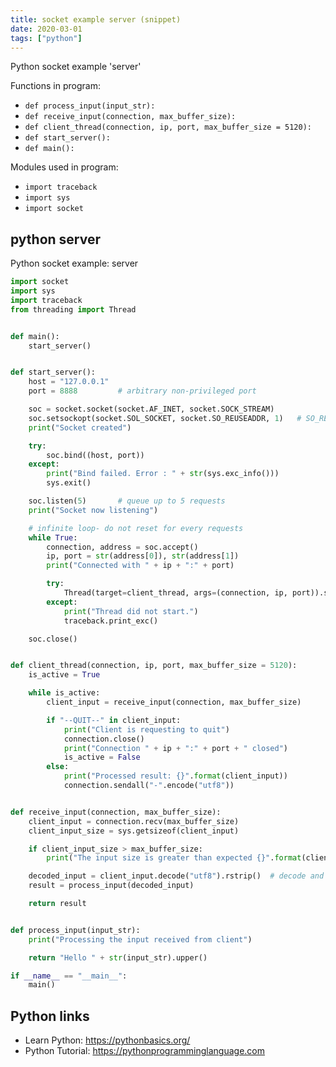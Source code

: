 ```yaml
---
title: socket example server (snippet)
date: 2020-03-01
tags: ["python"]
---
```

Python socket example 'server'

Functions in program: 
* `def process_input(input_str):`
* `def receive_input(connection, max_buffer_size):`
* `def client_thread(connection, ip, port, max_buffer_size = 5120):`
* `def start_server():`
* `def main():`

Modules used in program: 
* `import traceback`
* `import sys`
* `import socket`

## python server

Python socket example: server

```python
import socket
import sys
import traceback
from threading import Thread


def main():
    start_server()


def start_server():
    host = "127.0.0.1"
    port = 8888         # arbitrary non-privileged port

    soc = socket.socket(socket.AF_INET, socket.SOCK_STREAM)
    soc.setsockopt(socket.SOL_SOCKET, socket.SO_REUSEADDR, 1)   # SO_REUSEADDR flag tells the kernel to reuse a local socket in TIME_WAIT state, without waiting for its natural timeout to expire
    print("Socket created")

    try:
        soc.bind((host, port))
    except:
        print("Bind failed. Error : " + str(sys.exc_info()))
        sys.exit()

    soc.listen(5)       # queue up to 5 requests
    print("Socket now listening")

    # infinite loop- do not reset for every requests
    while True:
        connection, address = soc.accept()
        ip, port = str(address[0]), str(address[1])
        print("Connected with " + ip + ":" + port)

        try:
            Thread(target=client_thread, args=(connection, ip, port)).start()
        except:
            print("Thread did not start.")
            traceback.print_exc()

    soc.close()


def client_thread(connection, ip, port, max_buffer_size = 5120):
    is_active = True

    while is_active:
        client_input = receive_input(connection, max_buffer_size)

        if "--QUIT--" in client_input:
            print("Client is requesting to quit")
            connection.close()
            print("Connection " + ip + ":" + port + " closed")
            is_active = False
        else:
            print("Processed result: {}".format(client_input))
            connection.sendall("-".encode("utf8"))


def receive_input(connection, max_buffer_size):
    client_input = connection.recv(max_buffer_size)
    client_input_size = sys.getsizeof(client_input)

    if client_input_size > max_buffer_size:
        print("The input size is greater than expected {}".format(client_input_size))

    decoded_input = client_input.decode("utf8").rstrip()  # decode and strip end of line
    result = process_input(decoded_input)

    return result


def process_input(input_str):
    print("Processing the input received from client")

    return "Hello " + str(input_str).upper()

if __name__ == "__main__":
    main()

```

## Python links

- Learn Python: https://pythonbasics.org/
- Python Tutorial: https://pythonprogramminglanguage.com
